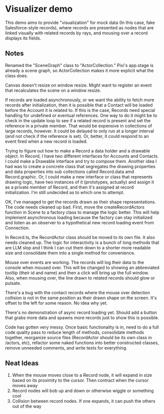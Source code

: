 # Visualizer demo

This demo aims to provide "visualization" for mock data (In this case, fake Salesforce-style records), where records are presented as nodes that are linked visually with related records by rays, and mousing over a record displays its fields.

## Notes

Renamed the "SceneGraph" class to "ActorCollection." Pixi's app.stage is already a scene graph, so ActorCollection makes it more explicit what the class does.

Canvas doesn't resize on window resize. Might want to register an event that recalculates the scene on a window resize.

If records are loaded asynchronously, or we want the ability to fetch more records after initialization, then it is possible that a Contact will be loaded before the Account it is related to. If this is the case, Records need special handling for undefined or eventual references. One way to do it might be to check in the update loop to see if a related record is present and set the reference in a private member. That would be expensive in collections of large records, however. It could be delayed to only run at a longer interval (and not check if the reference is set). Or, better, it could respond to an event fired when a new record is loaded.

Trying to figure out how to make a Record a data holder and a drawable object. In Record, I have two different interfaces for Accounts and Contacts. I could make a Drawable interface and try to compose them. Another idea I had was to create a concrete class that segregates the drawing properties and data properties into sub collections called Record.data amd Record.graphic. Or, I could make a new interface or class that represents drawing logic, have two instances of it (prototypes, actually) and assign it as a private member of Record, and then it's assigned at record initialization. I'm still undecided as to which one to attempt.

OK, I've managed to get the records drawn as their shape representations. The code needs cleaned up bad. First, move the createRecordActors function in Scene to a factory class to manage the logic better. This will help implement asynchronous loading because the factory can stay initialized and listen as an observer to a hypothetical new record loading event from Connection.

In Record.ts, the RecordActor class should be moved to its own file. It also needs cleaned up. The logic for interactivity is a bunch of long methods that are LLM slop and I think I can cut them down to a shorter more readable size and consolidate them into a single method for convenience.

Mouse over events are working. The records will log their data to the console when moused over. This will be changed to showing an abbreviated tooltip (their id and name) and then a click will bring up the full window. Also, when mousing over, the line drawn to related records should glow or pulsate.

There's a bug with the contact records where the mouse over detection collision is not in the same position as their drawn shape on the screen. It's offset to the left for some reason. No idea why yet.

There's no demonstration of async record loading yet. Should add a button that grabs more data and spawns more records just to show this is possible.

Code has gotten very messy. Once basic functionality is in, need to do a full code quality pass to reduce length of methods, consolidate methods together, reorganize source files (RecordActor should be its own class in /actors, etc), refactor some naked functions into better constructed classes, remove unneeded comments, and write tests for everything.

## Neat Ideas
1. When the mouse moves close to a Record node, it will expand in size based on its proximity to the cursor. Then contract when the cursor moves away
2. Record nodes will bob up and down or otherwise wiggle or something cool
3. Collision between record nodes. If one expands, it can push the others out of the way